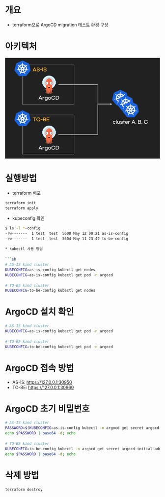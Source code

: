 # 개요
* terraform으로 ArgoCD migration 테스트 환경 구성

# 아키텍처

![](./imgs/arch.png)

# 실행방법

* terraform 배포

```sh
terraform init
terraform apply
```

* kubeconfig 확인

```sh
$ ls -l *-config
-rw-------  1 test  test  5600 May 12 00:21 as-is-config
-rw-------  1 test  test  5604 May 11 23:42 to-be-config

* kubectl 사용 방법

```sh
# AS-IS kind cluster
KUBECONFIG=as-is-config kubectl get nodes
KUBECONFIG=as-is-config kubectl get pod -n argocd

# TO-BE kind cluster
KUBECONFIG=to-be-config kubectl get nodes
```

# ArgoCD 설치 확인

```sh
# AS-IS kind cluster
KUBECONFIG=as-is-config kubectl get pod -n argocd

# TO-BE kind cluster
KUBECONFIG=to-be-config kubectl get pod -n argocd
```

# ArgoCD 접속 방법

* AS-IS: https://127.0.0.1:30950
* TO-BE: https://127.0.0.1:30960

# ArgoCD 초기 비밀번호

```sh
# AS-IS kind cluster
PASSWORD=$(KUBECONFIG=as-is-config kubectl -n argocd get secret argocd-initial-admin-secret -o jsonpath="{.data.password}")
echo $PASSWORD | base64 -d; echo

# TO-BE kind cluster
KUBECONFIG=to-be-config kubectl -n argocd get secret argocd-initial-admin-secret -o jsonpath="{.data.password}" | base64 -d; echo
echo $PASSWORD | base64 -d; echo
```

# 삭제 방법

```sh
terraform destroy
```
